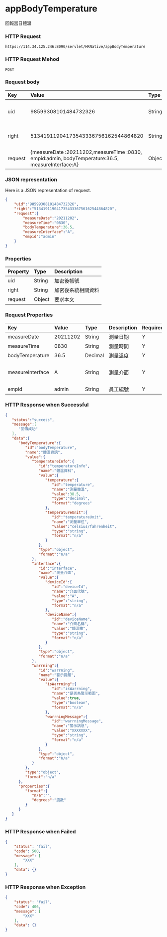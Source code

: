 # appBodyTemperature
回報當日體溫

### HTTP Request
```
https://114.34.125.246:8090/servlet/HRNative/appBodyTemperature
```

### HTTP Request Mehod
```
POST
```

### Request body
| Key | Value | Type | Description |
|:----------|:-------------|:-----|:------------|
| uid | 98599308101484732326 | String | 需透過appLogin取得
| right | 51341911904173543336756162544864820 | String | 需透過appLogin取得 |
| request | {measureDate :20211202,measureTime :0830, empid:admin, bodyTemperature:36.5, measureInterface:A} | Object | 送出資料

### JSON representation
Here is a JSON representation of request.
```json
{
    "uid":"98599308101484732326",
    "right":"51341911904173543336756162544864820",
    "request":{
        "measureDate":"20211202", 
        "measureTime":"0830", 
        "bodyTemperature":36.5, 
        "measureInterface":"A", 
        "empid":"admin"
    }
}
```

### Properties
| Property | Type | Description |
|:---------|:-----|:------------|
| uid   | String | 加密後帳號 |
| right | String | 加密後系統相關資料 |
| request | Object | 要求本文 |

### Request Properties
| Key | Value | Type | Description | Required | Format |
|:----------|:-------------|:-----|:------------|:------------|:------------|
| measureDate | 20211202 | String | 測量日期 | Y | AC(YYYYmmdd) |
| measureTime | 0830 | String | 測量時間 | Y | TIME(HHmm) |
| bodyTemperature | 36.5 | Decimal | 測量溫度 | Y | Degrees |
| measureInterface | A | String | 測量介面 | Y | A額溫槍,B耳溫搶,C體溫計,D紅外線熱像儀 |
| empid | admin | String | 員工編號 | Y | n/a |


### HTTP Response when Successful
```json
{
   "status":"success",
   "message":[
      "回傳成功"
   ],
   "data":{
      "bodyTemperature":{
         "id":"bodyTemperature",
         "name":"體溫資訊",
         "value":{
            "temperatureInfo":{
               "id":"temperatureInfo",
               "name":"體溫資料",
               "value":{
                  "temperature":{
                     "id":"temperature",
                     "name":"測量體溫",
                     "value":38.5,
                     "type":"decimal",
                     "format":"degrees"
                  },
                  "temperatureUnit":{
                     "id":"temperatureUnit",
                     "name":"測量單位",
                     "value":"celsius/fahrenheit",
                     "type":"string",
                     "format":"n/a"
                  }
               },
               "type":"object",
               "format":"n/a"
            },
            "interface":{
               "id":"interface",
               "name":"測量介面",
               "value":{
                  "deviceId":{
                     "id":"deviceId",
                     "name":"介面代號",
                     "value":"A",
                     "type":"string",
                     "format":"n/a"
                  },
                  "deviceName":{
                     "id":"deviceName",
                     "name":"介面名稱",
                     "value":"額溫槍",
                     "type":"string",
                     "format":"n/a"
                  }
               },
               "type":"object",
               "format":"n/a"
            },
            "warrning":{
               "id":"warrning",
               "name":"警示提醒",
               "value":{
                  "isWarrning":{
                     "id":"isWarrning",
                     "name":"是否為警示範圍",
                     "value":true,
                     "type":"boolean",
                     "format":"n/a"
                  },
                  "warrningMessage":{
                     "id":"warrningMessage",
                     "name":"警示訊息",
                     "value":"XXXXXXX",
                     "type":"string",
                     "format":"n/a"
                  }
               },
               "type":"object",
               "format":"n/a"
            }
         },
         "type":"object",
         "format":"n/a"
      },
      "properties":{
         "format":{
            "n/a":"",
            "degrees":"度數"
         }
      }
   }
}
```

### HTTP Response when Failed
```json
{
    "status": "fail",
    "code": 500,
    "message": [
        "XXX"
    ],
    "data": {}
}
```

### HTTP Response when Exception
```json
{
    "status": "fail",
    "code": 406,
    "message": [
        "XXX"
    ],
    "data": {}
}
```
